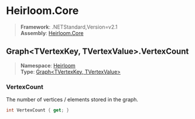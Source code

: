 # Heirloom.Core

> **Framework**: .NETStandard,Version=v2.1  
> **Assembly**: [Heirloom.Core][0]  

## Graph\<TVertexKey, TVertexValue>.VertexCount

> **Namespace**: [Heirloom][0]  
> **Type**: [Graph\<TVertexKey, TVertexValue>][1]  

### VertexCount

The number of vertices / elements stored in the graph.

```cs
int VertexCount { get; }
```

[0]: ../Heirloom.Core.md
[1]: Heirloom.Graph[TVertexKey,TVertexValue].md
